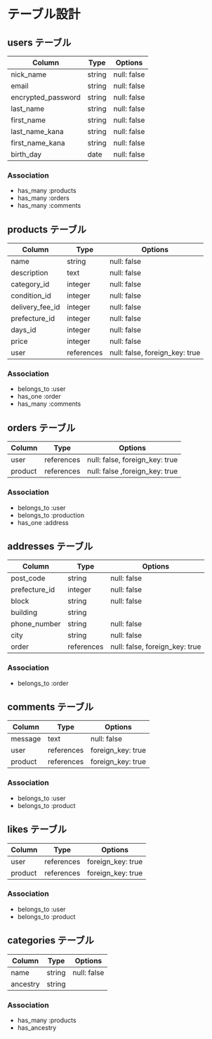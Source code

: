# テーブル設計

## users テーブル

| Column             | Type     | Options     |
| ---------------    | -------- | ----------- |
| nick_name          | string   | null: false |
| email              | string   | null: false |
| encrypted_password | string   | null: false |
| last_name          | string   | null: false |
| first_name         | string   | null: false |
| last_name_kana     | string   | null: false |
| first_name_kana    | string   | null: false |
| birth_day          | date     | null: false |

### Association

- has_many :products
- has_many :orders
- has_many :comments

## products テーブル

| Column            | Type       | Options                        |
| ----------------- | ---------- | ------------------------------ |
| name              | string     | null: false                    |
| description       | text       | null: false                    |
| category_id       | integer    | null: false                    |
| condition_id      | integer    | null: false                    |
| delivery_fee_id   | integer    | null: false                    |
| prefecture_id     | integer    | null: false                    |
| days_id           | integer    | null: false                    |
| price             | integer    | null: false                    |
| user              | references | null: false, foreign_key: true |

### Association

- belongs_to :user
- has_one :order
- has_many :comments

## orders テーブル

| Column         | Type         | Options                        |
| -------------- | ------------ | ------------------------------ |
| user        | references   | null: false, foreign_key: true |
| product     | references   | null: false ,foreign_key: true |
### Association

- belongs_to :user
- belongs_to :production
- has_one :address

## addresses テーブル

| Column          | Type         | Options                        |
| --------------- | ------------ | ------------------------------ |
| post_code       | string       | null: false                    |
| prefecture_id   | integer       | null: false                    |
| block           | string       | null: false                    |
| building        | string       |                                |
| phone_number    | string       | null: false                    |
| city            | string       | null: false                    |
| order     | references   | null: false, foreign_key: true |

### Association

- belongs_to :order

## comments テーブル

| Column          | Type         | Options                        |
| --------------- | ------------ | ------------------------------ |
| message         | text         | null: false                    |
| user            | references   | foreign_key: true              |
| product         | references   | foreign_key: true              |


### Association

- belongs_to :user
- belongs_to :product

## likes テーブル

| Column          | Type         | Options                        |
| --------------- | ------------ | ------------------------------ |
| user            | references   | foreign_key: true              |
| product         | references   | foreign_key: true              |


### Association

- belongs_to :user
- belongs_to :product

## categories テーブル

| Column          | Type         | Options                        |
| --------------- | ------------ | ------------------------------ |
| name            | string       | null: false                    |
| ancestry        | string       |                                |


### Association

- has_many :products
- has_ancestry

